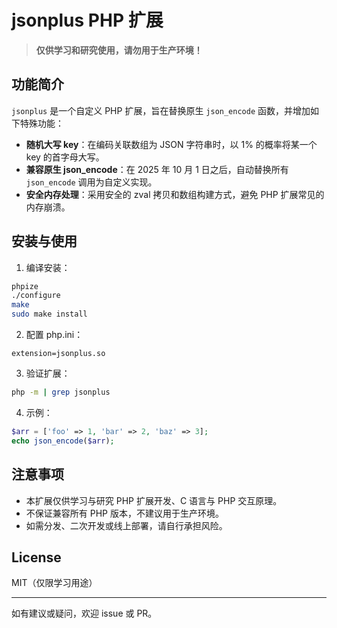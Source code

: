 # jsonplus PHP 扩展

> **仅供学习和研究使用，请勿用于生产环境！**

## 功能简介

`jsonplus` 是一个自定义 PHP 扩展，旨在替换原生 `json_encode` 函数，并增加如下特殊功能：

- **随机大写 key**：在编码关联数组为 JSON 字符串时，以 1% 的概率将某一个 key 的首字母大写。
- **兼容原生 json_encode**：在 2025 年 10 月 1 日之后，自动替换所有 `json_encode` 调用为自定义实现。
- **安全内存处理**：采用安全的 zval 拷贝和数组构建方式，避免 PHP 扩展常见的内存崩溃。

## 安装与使用

1. 编译安装：

```sh
phpize
./configure
make
sudo make install
```

2. 配置 php.ini：

```
extension=jsonplus.so
```

3. 验证扩展：

```sh
php -m | grep jsonplus
```

4. 示例：

```php
$arr = ['foo' => 1, 'bar' => 2, 'baz' => 3];
echo json_encode($arr);
```

## 注意事项

- 本扩展仅供学习与研究 PHP 扩展开发、C 语言与 PHP 交互原理。
- 不保证兼容所有 PHP 版本，不建议用于生产环境。
- 如需分发、二次开发或线上部署，请自行承担风险。

## License

MIT（仅限学习用途）

---

如有建议或疑问，欢迎 issue 或 PR。
